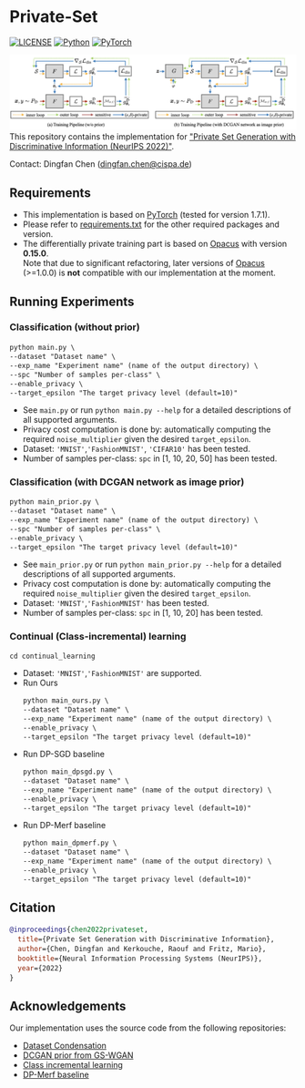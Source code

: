# Private-Set
[![LICENSE](https://img.shields.io/badge/license-MIT-green?style=flat-square)](LICENSE)
[![Python](https://img.shields.io/badge/python-3.6-blue.svg?style=flat-square)](https://www.python.org/)
[![PyTorch](https://img.shields.io/badge/PyTorch-1.7.1-orange)](https://pytorch.org/)

![image](teaser.jpeg)
This repository contains the implementation for ["Private Set Generation with Discriminative Information (NeurIPS 2022)"](https://openreview.net/pdf?id=mxnxRw8jiru).

Contact: Dingfan Chen ([dingfan.chen@cispa.de](mailto:dingfan.chen@cispa.de))


## Requirements
 - This implementation is based on [PyTorch](https://pytorch.org/) (tested for version 1.7.1). 
 - Please refer to [requirements.txt](requirements.txt) for the other required packages and version. 
 - The differentially private training part is based on [Opacus](https://opacus.ai/) with version **0.15.0**.   
 Note that due to significant refactoring, later versions of [Opacus](https://opacus.ai/) (>=1.0.0) is **not** compatible with our implementation at the moment. 

## Running Experiments
### Classification (without prior)
```main
python main.py \
--dataset "Dataset name" \
--exp_name "Experiment name" (name of the output directory) \
--spc "Number of samples per-class" \
--enable_privacy \
--target_epsilon "The target privacy level (default=10)"
```
- See ```main.py``` or run ```python main.py --help``` for a detailed descriptions of all supported arguments.
- Privacy cost computation is done by: automatically computing the required ```noise_multiplier``` given the desired ```target_epsilon```.   
- Dataset: ```'MNIST'```,```'FashionMNIST'```, ```'CIFAR10'``` has been tested.
- Number of samples per-class: ```spc``` in [1, 10, 20, 50] has been tested.

### Classification (with DCGAN network as image prior)
```main prior
python main_prior.py \
--dataset "Dataset name" \
--exp_name "Experiment name" (name of the output directory) \
--spc "Number of samples per-class" \
--enable_privacy \
--target_epsilon "The target privacy level (default=10)"
```
- See ```main_prior.py``` or run ```python main_prior.py --help``` for a detailed descriptions of all supported arguments.
- Privacy cost computation is done by: automatically computing the required ```noise_multiplier``` given the desired ```target_epsilon```.   
- Dataset: ```'MNIST'```,```'FashionMNIST'``` has been tested.
- Number of samples per-class: ```spc``` in [1, 10, 20] has been tested.

### Continual (Class-incremental) learning 
```continual
cd continual_learning 
```
- Dataset: ```'MNIST'```,```'FashionMNIST'``` are supported.
- Run Ours 
    ```
    python main_ours.py \
    --dataset "Dataset name" \
    --exp_name "Experiment name" (name of the output directory) \
    --enable_privacy \
    --target_epsilon "The target privacy level (default=10)"
    ```
- Run DP-SGD baseline
    ```
    python main_dpsgd.py \
    --dataset "Dataset name" \
    --exp_name "Experiment name" (name of the output directory) \
    --enable_privacy \
    --target_epsilon "The target privacy level (default=10)"
    ```
- Run DP-Merf baseline
    ```
    python main_dpmerf.py \
    --dataset "Dataset name" \
    --exp_name "Experiment name" (name of the output directory) \
    --enable_privacy \
    --target_epsilon "The target privacy level (default=10)"
    ```


## Citation
```bibtex
@inproceedings{chen2022privateset,
  title={Private Set Generation with Discriminative Information},
  author={Chen, Dingfan and Kerkouche, Raouf and Fritz, Mario},
  booktitle={Neural Information Processing Systems (NeurIPS)},
  year={2022}
}
```

## Acknowledgements
Our implementation uses the source code from the following repositories:
- [Dataset Condensation](https://github.com/VICO-UoE/DatasetCondensation)
- [DCGAN prior from GS-WGAN](https://github.com/DingfanChen/GS-WGAN)
- [Class incremental learning](https://github.com/yaoyao-liu/class-incremental-learning)
- [DP-Merf baseline](https://github.com/frhrdr/dp-merf)
